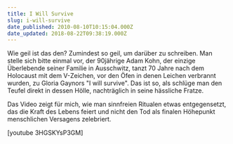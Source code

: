 ```yaml
---
title: I Will Survive
slug: i-will-survive
date_published: 2010-08-10T10:15:04.000Z
date_updated: 2018-08-22T09:38:19.000Z
---
```


Wie geil ist das den? Zumindest so geil, um darüber zu schreiben. Man stelle sich bitte einmal vor, der 90jährige Adam Kohn, der einzige Überlebende seiner Familie in Ausschwitz, tanzt 70 Jahre nach dem Holocaust mit dem V-Zeichen, vor den Öfen in denen Leichen verbrannt wurden, zu Gloria Gaynors "I will survive". Das ist so, als schlüge man den Teufel direkt in dessen Hölle, nachträglich in seine hässliche Fratze.

Das Video zeigt für mich, wie man sinnfreien Ritualen etwas entgegensetzt, das die Kraft des Lebens feiert und nicht den Tod als finalen Höhepunkt menschlichen Versagens zelebriert. 

[youtube 3HGSKYsP3GM]
